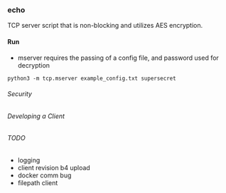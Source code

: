 ### echo
TCP server script that is non-blocking and utilizes AES encryption.

#### Run
*   mserver requires the passing of a config file, and password used for decryption
```
python3 -m tcp.mserver example_config.txt supersecret
```

###### Security

###### Developing a Client

###### TODO
*   logging
*   client revision b4 upload
*   docker comm bug
*   filepath client